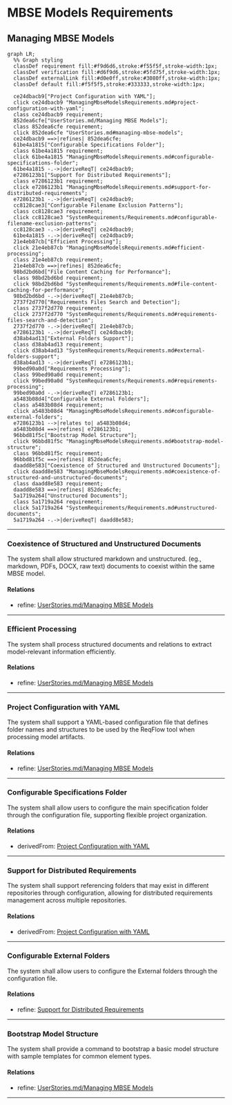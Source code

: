 # MBSE Models Requirements

## Managing MBSE Models
```mermaid
graph LR;
  %% Graph styling
  classDef requirement fill:#f9d6d6,stroke:#f55f5f,stroke-width:1px;
  classDef verification fill:#d6f9d6,stroke:#5fd75f,stroke-width:1px;
  classDef externalLink fill:#d0e0ff,stroke:#3080ff,stroke-width:1px;
  classDef default fill:#f5f5f5,stroke:#333333,stroke-width:1px;

  ce24dbacb9["Project Configuration with YAML"];
  click ce24dbacb9 "ManagingMbseModelsRequirements.md#project-configuration-with-yaml";
  class ce24dbacb9 requirement;
  852dea6cfe["UserStories.md/Managing MBSE Models"];
  class 852dea6cfe requirement;
  click 852dea6cfe "UserStories.md#managing-mbse-models";
  ce24dbacb9 ==>|refines| 852dea6cfe;
  61be4a1815["Configurable Specifications Folder"];
  class 61be4a1815 requirement;
  click 61be4a1815 "ManagingMbseModelsRequirements.md#configurable-specifications-folder";
  61be4a1815 -.->|deriveReqT| ce24dbacb9;
  e7286123b1["Support for Distributed Requirements"];
  class e7286123b1 requirement;
  click e7286123b1 "ManagingMbseModelsRequirements.md#support-for-distributed-requirements";
  e7286123b1 -.->|deriveReqT| ce24dbacb9;
  cc8128cae3["Configurable Filename Exclusion Patterns"];
  class cc8128cae3 requirement;
  click cc8128cae3 "SystemRequirements/Requirements.md#configurable-filename-exclusion-patterns";
  cc8128cae3 -.->|deriveReqT| ce24dbacb9;
  61be4a1815 -.->|deriveReqT| ce24dbacb9;
  21e4eb87cb["Efficient Processing"];
  click 21e4eb87cb "ManagingMbseModelsRequirements.md#efficient-processing";
  class 21e4eb87cb requirement;
  21e4eb87cb ==>|refines| 852dea6cfe;
  98bd2bd6bd["File Content Caching for Performance"];
  class 98bd2bd6bd requirement;
  click 98bd2bd6bd "SystemRequirements/Requirements.md#file-content-caching-for-performance";
  98bd2bd6bd -.->|deriveReqT| 21e4eb87cb;
  2737f2d770["Requirements Files Search and Detection"];
  class 2737f2d770 requirement;
  click 2737f2d770 "SystemRequirements/Requirements.md#requirements-files-search-and-detection";
  2737f2d770 -.->|deriveReqT| 21e4eb87cb;
  e7286123b1 -.->|deriveReqT| ce24dbacb9;
  d38ab4ad13["External Folders Support"];
  class d38ab4ad13 requirement;
  click d38ab4ad13 "SystemRequirements/Requirements.md#external-folders-support";
  d38ab4ad13 -.->|deriveReqT| e7286123b1;
  99bed90a0d["Requirements Processing"];
  class 99bed90a0d requirement;
  click 99bed90a0d "SystemRequirements/Requirements.md#requirements-processing";
  99bed90a0d -.->|deriveReqT| e7286123b1;
  a5483b08d4["Configurable External Folders"];
  class a5483b08d4 requirement;
  click a5483b08d4 "ManagingMbseModelsRequirements.md#configurable-external-folders";
  e7286123b1 -->|relates to| a5483b08d4;
  a5483b08d4 ==>|refines| e7286123b1;
  96bbd81f5c["Bootstrap Model Structure"];
  click 96bbd81f5c "ManagingMbseModelsRequirements.md#bootstrap-model-structure";
  class 96bbd81f5c requirement;
  96bbd81f5c ==>|refines| 852dea6cfe;
  daadd8e583["Coexistence of Structured and Unstructured Documents"];
  click daadd8e583 "ManagingMbseModelsRequirements.md#coexistence-of-structured-and-unstructured-documents";
  class daadd8e583 requirement;
  daadd8e583 ==>|refines| 852dea6cfe;
  5a1719a264["Unstructured Documents"];
  class 5a1719a264 requirement;
  click 5a1719a264 "SystemRequirements/Requirements.md#unstructured-documents";
  5a1719a264 -.->|deriveReqT| daadd8e583;
```

---

### Coexistence of Structured and Unstructured Documents
The system shall allow structured markdown and unstructured. (eg., markdown, PDFs, DOCX, raw text) documents to coexist within the same MBSE model.

#### Relations
  * refine: [UserStories.md/Managing MBSE Models](UserStories.md#managing-mbse-models)

---

### Efficient Processing
The system shall process structured documents and relations to extract model-relevant information efficiently.

#### Relations
  * refine: [UserStories.md/Managing MBSE Models](UserStories.md#managing-mbse-models)

---

### Project Configuration with YAML
The system shall support a YAML-based configuration file that defines folder names and structures to be used by the ReqFlow tool when processing model artifacts.

#### Relations
  * refine: [UserStories.md/Managing MBSE Models](UserStories.md#managing-mbse-models)

---

### Configurable Specifications Folder

The system shall allow users to configure the main specification folder through the configuration file, supporting flexible project organization.

#### Relations
  * derivedFrom: [Project Configuration with YAML](#project-configuration-with-yaml)

---

### Support for Distributed Requirements
The system shall support referencing folders that may exist in different repositories through configuration, allowing for distributed requirements management across multiple repositories.

#### Relations
  * derivedFrom: [Project Configuration with YAML](#project-configuration-with-yaml)

---

### Configurable External Folders
The system shall allow users to configure the External folders through the configuration file.

#### Relations
  * refine: [Support for Distributed Requirements](#support-for-distributed-requirements)

---

### Bootstrap Model Structure
The system shall provide a command to bootstrap a basic model structure with sample templates for common element types.

#### Relations
  * refine: [UserStories.md/Managing MBSE Models](UserStories.md#managing-mbse-models)

---
